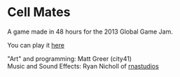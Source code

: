 Cell Mates
=========
A game made in 48 hours for the 2013 Global Game Jam.

You can play it [here](http://city41.github.com/cellmates)  
  
"Art" and programming: Matt Greer (city41)  
Music and Sound Effects: Ryan Nicholl of [rnastudios](http://www.rnastudios.com)


